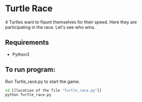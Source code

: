 # Turtle Race

4 Turtles want to flaunt themselves for their speed. Here they are participating in the race. Let's see who wins.

## Requirements

* Python3 

## To run program:
Run Turtle_race.py to start the game.

```bash
cd [[location of the file "Turtle_race.py"]]
python Turtle_race.py